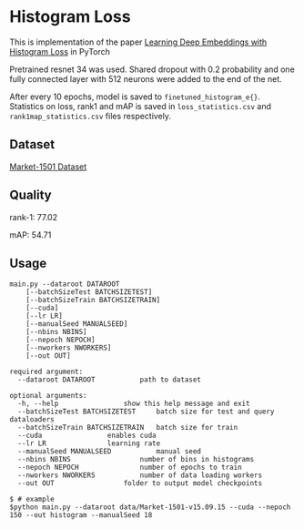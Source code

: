 # Histogram Loss

This is implementation of the paper [Learning Deep Embeddings with Histogram Loss](https://arxiv.org/pdf/1611.00822.pdf) in PyTorch

Pretrained resnet 34 was used. Shared dropout with 0.2 probability and one fully connected layer with 512 neurons were added to the end of the net.

After every 10 epochs, model is saved to `finetuned_histogram_e{}`. Statistics on loss, rank1 and mAP is saved in `loss_statistics.csv` and `rank1map_statistics.csv` files respectively.

## Dataset
[Market-1501 Dataset](http://www.liangzheng.org/Project/project_reid.html)

## Quality
rank-1: 77.02	

mAP:	54.71

## Usage
```
main.py --dataroot DATAROOT 
	[--batchSizeTest BATCHSIZETEST]
	[--batchSizeTrain BATCHSIZETRAIN] 
	[--cuda] 
	[--lr LR]
	[--manualSeed MANUALSEED] 
	[--nbins NBINS] 
	[--nepoch NEPOCH] 
	[--nworkers NWORKERS]
	[--out OUT] 

required argument:
  --dataroot DATAROOT   		path to dataset
  
optional arguments:
  -h, --help				show this help message and exit
  --batchSizeTest BATCHSIZETEST		batch size for test and query dataloaders
  --batchSizeTrain BATCHSIZETRAIN	batch size for train
  --cuda				enables cuda
  --lr LR				learning rate
  --manualSeed MANUALSEED     		manual seed
  --nbins NBINS     			number of bins in histograms
  --nepoch NEPOCH     			number of epochs to train
  --nworkers NWORKERS     		number of data loading workers
  --out OUT     			folder to output model checkpoints
```

    $ # example
    $python main.py --dataroot data/Market-1501-v15.09.15 --cuda --nepoch 150 --out histogram --manualSeed 18
